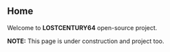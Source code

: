 ## Home
Welcome to **LOSTCENTURY64** open-source project.

**NOTE:** This page is under construction and project too.
